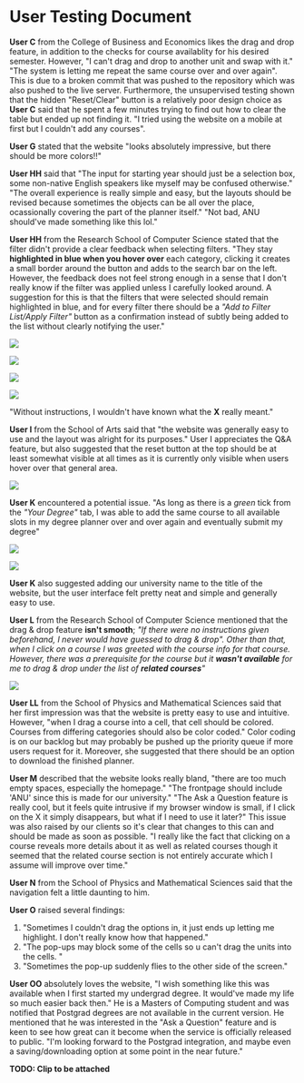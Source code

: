 # User Testing Document

**User C** from the College of Business and Economics likes the drag and drop feature, in addition to the checks for course availablity for his desired semester. However, "I can't drag and drop to another unit and swap with it." "The system is letting me repeat the same course over and over again". This is due to a broken commit that was pushed to the repository which was also pushed to the live server. Furthermore, the unsupervised testing shown that the hidden "Reset/Clear" button is a relatively poor design choice as **User C** said that he spent a few minutes trying to find out how to clear the table but ended up not finding it. "I tried using the website on a mobile at first but I couldn't add any courses".

**User G** stated that the website "looks absolutely impressive, but there should be more colors!!" 

**User HH** said that "The input for starting year should just be a selection box, some non-native English speakers like myself may be confused otherwise." "The overall experience is really simple and easy, but the layouts should be revised because sometimes the objects can be all over the place, ocassionally covering the part of the planner itself." "Not bad, ANU should've made something like this lol."

**User HH** from the Research School of Computer Science stated that the filter didn't provide a clear feedback when selecting filters. "They stay **highlighted in blue when you hover over** each category, clicking it creates a small border around the button and adds to the search bar on the left. However, the feedback does not feel strong enough in a sense that I don't really know if the filter was applied unless I carefully looked around. A suggestion for this is that the filters that were selected should remain highlighted in blue, and for every filter there should be a *"Add to Filter List/Apply Filter"* button as a confirmation instead of subtly being added to the list without clearly notifying the user."

![](https://scontent.fsyd6-1.fna.fbcdn.net/v/t1.15752-9/39589089_1942432919389142_1680818945730281472_n.png?_nc_cat=0&oh=56ae8099ba265eedb51c46267b1c5976&oe=5BF651C5)

![](https://scontent.fsyd6-1.fna.fbcdn.net/v/t1.15752-9/39746414_220393892156811_3981171625235054592_n.png?_nc_cat=0&oh=05d723c7bf9ff8dc2eaaa0ddc571bf26&oe=5BFC00D1)

![](https://scontent.fsyd6-1.fna.fbcdn.net/v/t1.15752-9/39861890_1877668442319354_6884852212078477312_n.png?_nc_cat=0&oh=c5a88cc747ab3c72ff9bea63bc704da7&oe=5BF1CCDD)

![](https://scontent.fsyd6-1.fna.fbcdn.net/v/t1.15752-9/39594263_2344640542245210_1920530790031032320_n.png?_nc_cat=0&oh=9a63d03934e45f29f9ab287690ee8380&oe=5C0DA090)

"Without instructions, I wouldn't have known what the **X** really meant."


**User I** from the School of Arts said that "the website was generally easy to use and the layout was alright for its purposes." User I appreciates the Q&A feature, but also suggested that the reset button at the top should be at least somewhat visible at all times as it is currently only visible when users hover over that general area.

![](https://scontent.fsyd6-1.fna.fbcdn.net/v/t1.15752-9/39538719_239572930033263_4752409290440966144_n.png?_nc_cat=0&oh=0129d0e9b062795680a943e6c581e9cd&oe=5C363FA3)


**User K** encountered a potential issue. "As long as there is a *green* tick from the *"Your Degree"* tab, I was able to add the same course to all available slots in my degree planner over and over again and eventually submit my degree" 

![](https://scontent.fsyd6-1.fna.fbcdn.net/v/t1.15752-9/39628753_676422786069055_8278573682360582144_n.png?_nc_cat=0&oh=5fda4c864384f90722e50536d0d5ac1e&oe=5BFD7D5A)

![](https://scontent.fsyd6-1.fna.fbcdn.net/v/t1.15752-9/39588929_458994954616064_1513887156211286016_n.png?_nc_cat=0&oh=65c9d5dfbc46ce22d31c7e0f853d06c2&oe=5BFA4D26)

**User K** also suggested adding our university name to the title of the website, but the user interface felt pretty neat and simple and generally easy to use.



**User L** from the Research School of Computer Science mentioned that the drag & drop feature **isn't smooth**; *"If there were no instructions given beforehand, I never would have guessed to drag & drop". Other than that, when I click on a course I was greeted with the course info for that course. However, there was a prerequisite for the course but it **wasn't available** for me to drag & drop under the list of **related courses**"*

![](https://scontent.fsyd6-1.fna.fbcdn.net/v/t1.15752-9/39616359_253545375294218_485787314010718208_n.png?_nc_cat=0&oh=5b3241a6a2acdccbbdb8702b0fcf096e&oe=5C364B4B)

**User LL** from the School of Physics and Mathematical Sciences said that her first impression was that the website is pretty easy to use and intuitive. However, "when I drag a course into a cell, that cell should be colored. Courses from differing categories should also be color coded." Color coding is on our backlog but may probably be pushed up the priority queue if more users request for it. Moreover, she suggested that there should be an option to download the finished planner.


**User M** described that the website looks really bland, "there are too much empty spaces, especially the homepage." "The frontpage should include 'ANU' since this is made for our university." "The Ask a Question feature is really cool, but it feels quite intrusive if my browser window is small, if I click on the X it simply disappears, but what if I need to use it later?" This issue was also raised by our clients so it's clear that changes to this can and should be made as soon as possible. "I really like the fact that clicking on a course reveals more details about it as well as related courses though it seemed that the related course section is not entirely accurate which I assume  will improve over time."

**User N** from the School of Physics and Mathematical Sciences said that the navigation felt a little daunting to him.

**User O** raised several findings:
1. "Sometimes I couldn't drag the options in, it just ends up letting me highlight. I don't really know how that happened."
2. "The pop-ups may block some of the cells so u can't drag the units into the cells. "
3. "Sometimes the pop-up suddenly flies to the other side of the screen."

**User OO** absolutely loves the website, "I wish something like this was available when I first started my undergrad degree. It would've made my life so much easier back then." He is a Masters of Computing student and was notified that Postgrad degrees are not available in the current version. He mentioned that he was interested in the "Ask a Question" feature and is keen to see how great can it become when the service is officially released to public. "I'm looking forward to the Postgrad integration, and maybe even a saving/downloading option at some point in the near future."

**TODO: Clip to be attached**
